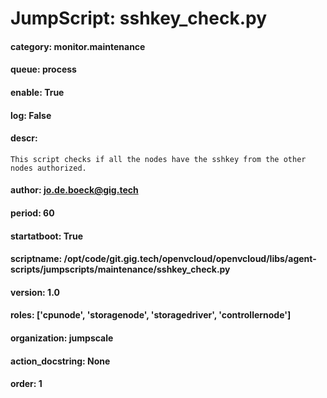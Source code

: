 
# JumpScript: sshkey_check.py
        
#### category: monitor.maintenance
#### queue: process
#### enable: True
#### log: False
#### descr: 
```
This script checks if all the nodes have the sshkey from the other nodes authorized.

```
#### author: jo.de.boeck@gig.tech
#### period: 60
#### startatboot: True
#### scriptname: /opt/code/git.gig.tech/openvcloud/openvcloud/libs/agent-scripts/jumpscripts/maintenance/sshkey_check.py
#### version: 1.0
#### roles: ['cpunode', 'storagenode', 'storagedriver', 'controllernode']
#### organization: jumpscale
#### action_docstring: None
#### order: 1